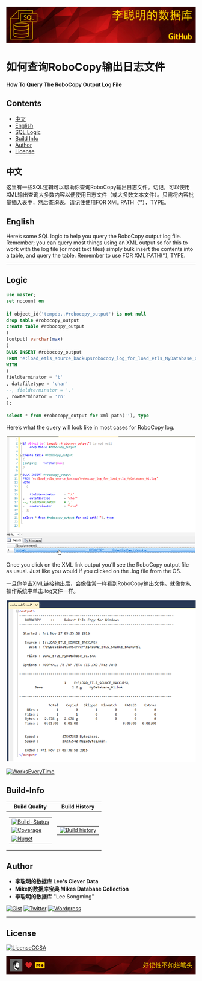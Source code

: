 ![CLEVER DATA GIT REPO](https://raw.githubusercontent.com/LiCongMingDeShujuku/git-resources/master/0-clever-data-github.png "李聪明的数据库")

# 如何查询RoboCopy输出日志文件
#### How To Query The RoboCopy Output Log File

## Contents

- [中文](#中文)
- [English](#English)
- [SQL Logic](#Logic)
- [Build Info](#Build-Info)
- [Author](#Author)
- [License](#License) 


## 中文
这里有一些SQL逻辑可以帮助你查询RoboCopy输出日志文件。切记，可以使用XML输出查询大多数内容以便使用日志文件（或大多数文本文件）。只需将内容批量插入表中，然后查询表。请记住使用FOR XML PATH（''），TYPE。


## English
Here’s some SQL logic to help you query the RoboCopy output log file. Remember; you can query most things using an XML output so for this to work with the log file (or most text files) simply bulk insert the contents into a table, and query the table. Remember to use FOR XML PATH(‘’), TYPE.

---
## Logic
```SQL
use master;
set nocount on
 
if object_id('tempdb..#robocopy_output') is not null
drop table #robocopy_output
create table #robocopy_output
(
[output] varchar(max)
)
BULK INSERT #robocopy_output
FROM 'e:load_etls_source_backupsrobocopy_log_for_load_etls_MyDatabase_01.log'
WITH
(
fieldterminator = 't'
, datafiletype = 'char'
--, fieldterminator = ','
, rowterminator = 'rn'
);
 
select * from #robocopy_output for xml path(''), type


```
Here’s what the query will look like in most cases for RoboCopy log.

![#](images/01-How-To-Query-The-RoboCopy-Output-Log-File.png?raw=true "#")

Once you click on the XML link output you’ll see the RoboCopy output file as usual. Just like you would if you clicked on the .log file from the OS.

一旦你单击XML链接输出后，会像往常一样看到RoboCopy输出文件。就像你从操作系统中单击.log文件一样。


![#](images/02-How-To-Query-The-RoboCopy-Output-Log-File.png?raw=true "#")

[![WorksEveryTime](https://forthebadge.com/images/badges/60-percent-of-the-time-works-every-time.svg)](https://shitday.de/)

## Build-Info

| Build Quality | Build History |
|--|--|
|<table><tr><td>[![Build-Status](https://ci.appveyor.com/api/projects/status/pjxh5g91jpbh7t84?svg?style=flat-square)](#)</td></tr><tr><td>[![Coverage](https://coveralls.io/repos/github/tygerbytes/ResourceFitness/badge.svg?style=flat-square)](#)</td></tr><tr><td>[![Nuget](https://img.shields.io/nuget/v/TW.Resfit.Core.svg?style=flat-square)](#)</td></tr></table>|<table><tr><td>[![Build history](https://buildstats.info/appveyor/chart/tygerbytes/resourcefitness)](#)</td></tr></table>|

## Author

- **李聪明的数据库 Lee's Clever Data**
- **Mike的数据库宝典 Mikes Database Collection**
- **李聪明的数据库** "Lee Songming"

[![Gist](https://img.shields.io/badge/Gist-李聪明的数据库-<COLOR>.svg)](https://gist.github.com/congmingshuju)
[![Twitter](https://img.shields.io/badge/Twitter-mike的数据库宝典-<COLOR>.svg)](https://twitter.com/mikesdatawork?lang=en)
[![Wordpress](https://img.shields.io/badge/Wordpress-mike的数据库宝典-<COLOR>.svg)](https://mikesdatawork.wordpress.com/)

---
## License
[![LicenseCCSA](https://img.shields.io/badge/License-CreativeCommonsSA-<COLOR>.svg)](https://creativecommons.org/share-your-work/licensing-types-examples/)

![Lee Songming](https://raw.githubusercontent.com/LiCongMingDeShujuku/git-resources/master/1-clever-data-github.png "李聪明的数据库")

